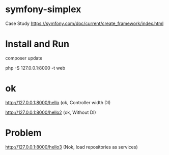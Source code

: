 # symfony-simplex
Case Study https://symfony.com/doc/current/create_framework/index.html

# Install and Run
composer update

php -S 127.0.0.1:8000 -t web

# ok
http://127.0.0.1:8000/hello (ok, Controller width DI)

http://127.0.0.1:8000/hello2 (ok, Without DI)

# Problem
http://127.0.0.1:8000/hello3 (Nok, load repositories as services)
